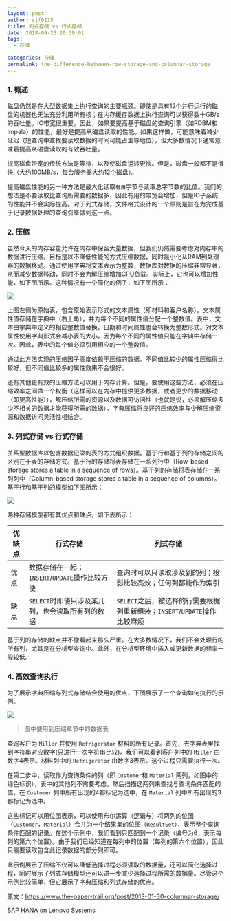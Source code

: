 ```yaml
---
layout: post
author: sjf0115
title: 列式存储 vs 行式存储
date: 2018-09-25 20:39:01
tags:
  - 存储

categories: 存储
permalink: the-difference-between-row-storage-and-columnar-storage
---
```


### 1. 概述

磁盘仍然是在大型数据集上执行查询的主要瓶颈。即使是具有12个并行运行的磁盘的机器也无法充分利用所有核；在内存缓存数据上执行查询可以获得数十GB/s的吞吐量。IO带宽很重要。因此，如果要提高基于磁盘的查询引擎（如RDBM和Impala）的性能，最好是提高从磁盘读取的性能。如果这样做，可能意味着减少延迟（短查询中查找要读取数据的时间可能占主导地位），但大多数情况下通常意味着提高从磁盘读取的有效吞吐量。

提高磁盘带宽的传统方法是等待，以及使磁盘运转更快。但是，磁盘一般都不是很快（大约100MB/s，每台服务器大约12个磁盘）。

提高磁盘性能的另一种方法是最大化读取`有用`字节与读取总字节数的比值。我们的想法是不要读取比查询所需要的数据多，因此有用的带宽会增加，但是IO子系统的性能并不会实际提高。对于列式存储，文件格式设计的一个原则是旨在为完成基于记录数据处理的查询引擎做到这一点。

### 2. 压缩

虽然今天的内存容量允许在内存中保留大量数据，但我们仍然需要考虑对内存中的数据进行压缩。目标是以不降低性能的方式压缩数据，同时最小化从RAM到处理器的数据移动。通过使用字典将文本表示为整数，数据库对数据的压缩非常显著，从而减少数据移动，同时不会为解压缩增加CPU负载。实际上，它也可以增加性能，如下图所示。这种情况有一个简化的例子，如下图所示：

![](https://github.com/sjf0115/PubLearnNotes/blob/master/image/Other/the-difference-between-row-storage-and-columnar-storage-1.png?raw=true)

上图左侧为原始表，包含原始表示形式的文本属性（即材料和客户名称）。文本属性值存储在字典中（右上角），并为每个不同的属性值分配一个整数值。表中，文本由字典中定义的相应整数值替换。日期和时间属性也会转换为整数形式。对文本属性使用字典形式会减小表的大小，因为每个不同的属性值只能在字典中存储一次。因此，表中的每个值必须引用相应的一个整数值。

通过此方法实现的压缩因子高度依赖于压缩的数据。不同值比较少的属性压缩得比较好，但不同值比较多的属性效果不会很好。

还有其他更有效的压缩方法可以用于内存计算。但是，要使用这些方法，必须在压缩效率之间做一个权衡（这样可以在内存中提供更多数据，或者更少的数据移动（即更高性能）），解压缩所需的资源以及数据可访问性（也就是说，必须解压缩多少不相关的数据才能获得所需的数据）。字典压缩将良好的压缩效率与少解压缩资源和数据访问灵活性相结合。

### 3. 列式存储 vs 行式存储

关系型数据库以包含数据记录的表的方式组织数据。基于行和基于列的存储之间的区别在于表的存储方式。基于行的存储将表存储在一系列行中（Row-based storage stores a table in a sequence of rows）。基于列的存储将表存储在一系列列中（Column-based storage stores a table in a sequence of columns）。基于行和基于列的模型如下图所示：

![](https://github.com/sjf0115/PubLearnNotes/blob/master/image/Other/the-difference-between-row-storage-and-columnar-storage-2.png?raw=true)

两种存储模型都有其优点和缺点，如下表所示：

优缺点|行式存储|列式存储
---|---|---
优点|数据存储在一起；`INSERT`/`UPDATE`操作比较方便|查询时可以只读取涉及到的列；投影比较高效；任何列都能作为索引
缺点|`SELECT`时即使只涉及某几列，也会读取所有列的数据|`SELECT`之后，被选择的行需要根据列重新组装；`INSERT`/`UPDATE`操作比较麻烦

基于列的存储的缺点并不像看起来那么严重。在大多数情况下，我们不会处理行的所有列，尤其是在分析型查询中。此外，在分析型环境中插入或更新数据的频率一般较低。

### 4. 高效查询执行

为了展示字典压缩与列式存储结合使用的优点，下图展示了一个查询如何执行的示例。

![](https://github.com/sjf0115/PubLearnNotes/blob/master/image/Other/the-difference-between-row-storage-and-columnar-storage-3.png?raw=true)

> 图中使用到压缩章节中的数据表

查询客户为 `Miller` 并使用 `Refrigerator` 材料的所有记录。首先，去字典表里找到字符串对应数字(只进行一次字符串比较)。我们可以看到客户列中的 `Miller` 由数字4表示。材料列中的 `Refrigerator` 由数字3表示。这个过程只需要执行一次。

在第二步中，读取作为查询条件的列（即 `Customer`和 `Material` 两列，如图中的绿色标识），表中的其他列不需要考虑。然后扫描这两列来查找与查询条件匹配的值，在 `Customer` 列中所有出现的4都标记为选中，在 `Material` 列中所有出现的3都标记为选中。

这些标记可以用位图表示，可以使用布尔运算（逻辑与）将两列的位图（`Customer`，`Material`）合并为一个结果集的位图（`ResultSet`），表示整个查询条件匹配的记录。在这个示例中，我们看到只匹配到一个记录（编号为6，表示每列的第六个位置）。由于我们已经知道在每列中的位置（每列的第六个位置），因此只需要读取包含此记录数据的部分列即可。

此示例展示了压缩不仅可以降低选择过程必须读取的数据量，还可以简化选择过程，同时展示了列式存储模型还可以进一步减少选择过程所需的数据量。尽管这个示例比较简单，但它展示了字典压缩和列式存储的优点。

原文：https://www.the-paper-trail.org/post/2013-01-30-columnar-storage/

[SAP HANA on Lenovo Systems](https://lenovopress.com/sg248086.pdf)
